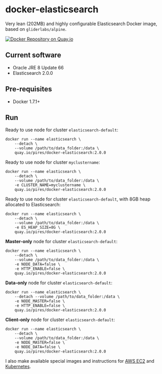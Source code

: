 # docker-elasticsearch

Very lean (202MB) and highly configurable Elasticsearch Docker image, based on `gliderlabs/alpine`.

[![Docker Repository on Quay.io](https://quay.io/repository/pires/docker-elasticsearch/status "Docker Repository on Quay.io")](https://quay.io/repository/pires/docker-elasticsearch)

## Current software

* Oracle JRE 8 Update 66
* Elasticsearch 2.0.0

## Pre-requisites

* Docker 1.7.1+

## Run

Ready to use node for cluster `elasticsearch-default`:
```
docker run --name elasticsearch \
	--detach \
	--volume /path/to/data_folder:/data \
	quay.io/pires/docker-elasticsearch:2.0.0
```

Ready to use node for cluster `myclustername`:
```
docker run --name elasticsearch \
	--detach \
	--volume /path/to/data_folder:/data \
	-e CLUSTER_NAME=myclustername \
	quay.io/pires/docker-elasticsearch:2.0.0
```

Ready to use node for cluster `elasticsearch-default`, with 8GB heap allocated to Elasticsearch:
```
docker run --name elasticsearch \
	--detach \
	--volume /path/to/data_folder:/data \
	-e ES_HEAP_SIZE=8G \
	quay.io/pires/docker-elasticsearch:2.0.0
```

**Master-only** node for cluster `elasticsearch-default`:
```
docker run --name elasticsearch \
	--detach \
	--volume /path/to/data_folder:/data \
	-e NODE_DATA=false \
	-e HTTP_ENABLE=false \
	quay.io/pires/docker-elasticsearch:2.0.0
```

**Data-only** node for cluster `elasticsearch-default`:
```
docker run --name elasticsearch \
	--detach --volume /path/to/data_folder:/data \
	-e NODE_MASTER=false \
	-e HTTP_ENABLE=false \
	quay.io/pires/docker-elasticsearch:2.0.0
```

**Client-only** node for cluster `elasticsearch-default`:
```
docker run --name elasticsearch \
	--detach \
	--volume /path/to/data_folder:/data \
	-e NODE_MASTER=false \
	-e NODE_DATA=false \
	quay.io/pires/docker-elasticsearch:2.0.0
```

I also make available special images and instructions for [AWS EC2](https://github.com/pires/docker-elasticsearch-aws) and [Kubernetes](https://github.com/pires/docker-elasticsearch-kubernetes).
